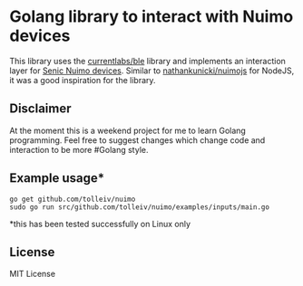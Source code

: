 # Golang library to interact with Nuimo devices

This library uses the [currentlabs/ble](https://github.com/currentlabs/ble) library and implements an interaction layer for [Senic Nuimo devices](https://www.senic.com/). Similar to [nathankunicki/nuimojs](https://github.com/nathankunicki/nuimojs) for NodeJS, it was a good inspiration for the library.
 
## Disclaimer
 
At the moment this is a weekend project for me to learn Golang programming. Feel free to suggest changes which change code and interaction to be more #Golang style.

## Example usage*

    go get github.com/tolleiv/nuimo
    sudo go run src/github.com/tolleiv/nuimo/examples/inputs/main.go

*this has been tested successfully on Linux only

## License 
 
 MIT License
